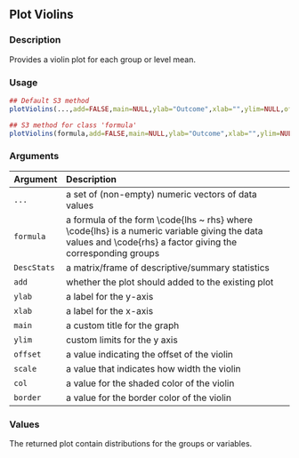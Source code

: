 ## Plot Violins

### Description

Provides a violin plot for each group or level mean.

### Usage

```r
## Default S3 method
plotViolins(...,add=FALSE,main=NULL,ylab="Outcome",xlab="",ylim=NULL,offset=0,scale=.6,border="gray75",col="gray90")

## S3 method for class 'formula'
plotViolins(formula,add=FALSE,main=NULL,ylab="Outcome",xlab="",ylim=NULL,offset=0,scale=.6,border="gray75",col="gray90")
```

### Arguments

Argument | Description
:-- | :--
```...``` | a set of (non-empty) numeric vectors of data values
```formula``` | a formula of the form \code{lhs ~ rhs} where \code{lhs} is a numeric variable giving the data values and \code{rhs} a factor giving the corresponding groups
```DescStats``` | a matrix/frame of descriptive/summary statistics
```add``` | whether the plot should added to the existing plot
```ylab``` | a label for the y-axis
```xlab``` | a label for the x-axis
```main``` | a custom title for the graph
```ylim``` | custom limits for the y axis
```offset``` | a value indicating the offset of the violin
```scale``` | a value that indicates how width the violin
```col``` | a value for the shaded color of the violin
```border``` | a value for the border color of the violin

### Values

The returned plot contain distributions for the groups or variables.

